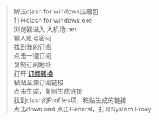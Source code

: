 ## 
> 解压clash for windows压缩包  
> 打开clash for windows.exe  
> 浏览器进入 大机场.net  
> 输入账号密码  
> 找到我的订阅  
> 点击一键订阅  
> 复制订阅地址  
> 打开 [订阅转换](https://www.666old666.cn/demo/mdui-subgui/?ivk_sa=1024320u)  
> 粘贴至源订阅链接  
> 点击生成，复制生成链接  
> 找到clash的Profiles项，粘贴生成的链接  
> 点击download
> 点击General，打开System Proxy